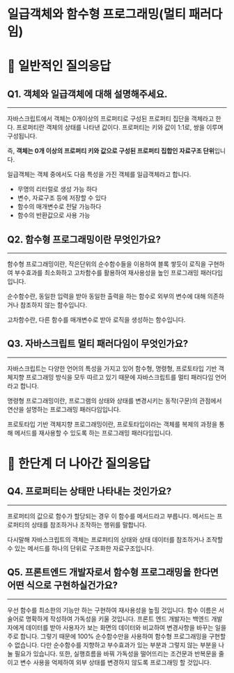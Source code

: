 # 일급객체와 함수형 프로그래밍(멀티 패러다임)

# 🌱 일반적인 질의응답

## Q1. 객체와 일급객체에 대해 설명해주세요.

---

자바스크립트에서 객체는 0개이상의 프로퍼티로 구성된 프로퍼티 집단을 객체라고 한다. 프로퍼티란 객체의 상태를 나타낸 값이다. 프로퍼티는 키와 값이 1:1로, 쌍을 이루며 구성됩니다.

즉, <strong>객체는 0개 이상의 프로퍼티 키와 값으로 구성된 프로퍼티 집합인 자료구조 단위</strong>입니다.

일급객체는 객체 중에서도 다음 특성을 가진 객체를 일급객체라고 합니다.

- 무명의 리터럴로 생성 가능 하다
- 변수, 자료구조 등에 저장할 수 있다
- 함수의 매개변수로 전달 가능하다
- 함수의 반환값으로 사용 가능

## Q2. 함수형 프로그래밍이란 무엇인가요?

---

함수형 프로그래밍이란, 작은단위의 순수함수들을 이용하여 블록 쌓듯이 로직을 구현하여 부수효과를 최소화하고 고차함수를 활용하여 재사용성을 높인 프로그래밍 패러다임입니다.

순수함수란, 동일한 입력을 받아 동일한 출력을 하는 함수로 외부의 변수에 대해 의존하거나 참조하지 않는 함수입니다.

고차함수란, 다른 함수를 매개변수로 받아 로직을 생성하는 함수입니다.

## Q3. 자바스크립트 멀티 패러다임이 무엇인가요?

---

자바스크립트는 다양한 언어의 특성을 가지고 있어 함수형, 명령형, 프로토타입 기반 객체지향 프로그래밍 방식을 모두 따르고 있기 때문에 자바스크립트를 멀티 패러다임 언어라고 합니다.

명령형 프로그래밍이란, 프로그램의 상태와 상태를 변경시키는 동작(구문)의 관점에서 연산을 설명하는 프로그래밍 패러다임입니다.

프로토타입 기반 객체지향 프로그래밍이란, 프로토타입이라는 객체를 복제의 과정을 통해 메서드를 재사용할 수 있도록 하는 프로그래밍 패러다임입니다.

# 💪 한단계 더 나아간 질의응답

## Q4. 프로퍼티는 상태만 나타내는 것인가요?

---

프로퍼티의 값으로 함수가 할당되는 경우 이 함수를 메서드라고 부릅니다. 메서드는 프로퍼티의 상태를 참조하거나 조작하는 행위를 말합니다.

다시말해 자바스크립트의 객체는 프로퍼티의 상태와 상태 데이터를 참조하거나 조작할 수 있는 메서드를 하나의 단위로 구조화한 자료구조입니다.

## Q5. 프론트엔드 개발자로서 함수형 프로그래밍을 한다면 어떤 식으로 구현하실건가요?

---

우선 함수를 최소한의 기능만 하는 구현하여 재사용성을 높힐 것입니다. 함수 이름은 서술어로 명확하게 작성하여 가독성을 키울 것입니다. 프론트 엔드 개발자는 백엔드 개발자에게 데이터를 받아 사용자가 보는 화면의 데이터와 비교하여 변경사항을 바꾸는 일을 주로 합니다. 그렇기 때문에 100% 순수함수만을 사용하여 함수형 프로그래밍을 구현할 수 없습니다. 다만 순수함수를 지향하고 부수효과가 있는 부분과 그렇지 않는 부분을 나눌 필요가 있습니다. 또한, 실행흐름을 바꿔 가독성을 떨어뜨리는 조건문과 반복문을 줄이고 변수 사용을 억제하여 외부 상태를 변경하지 않도록 프로그래밍 할 것입니다.
